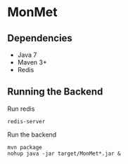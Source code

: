 MonMet
======

## Dependencies

* Java 7
* Maven  3+
* Redis

## Running the Backend

Run redis
```
redis-server
```

Run the backend
```
mvn package
nohup java -jar target/MonMet*.jar &
```

